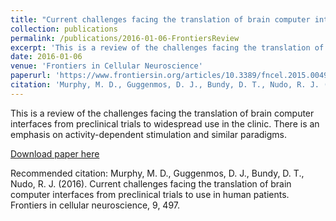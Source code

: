 ```yaml
---
title: "Current challenges facing the translation of brain computer interfaces from preclinical trials to use in human patients"
collection: publications
permalink: /publications/2016-01-06-FrontiersReview
excerpt: 'This is a review of the challenges facing the translation of brain computer interfaces from preclinical trials to widespread use in the clinic. There is an emphasis on activity-dependent stimulation and similar paradigms.'
date: 2016-01-06
venue: 'Frontiers in Cellular Neuroscience'
paperurl: 'https://www.frontiersin.org/articles/10.3389/fncel.2015.00497/pdf'
citation: 'Murphy, M. D., Guggenmos, D. J., Bundy, D. T., Nudo, R. J. (2016). Current challenges facing the translation of brain computer interfaces from preclinical trials to use in human patients. Frontiers in cellular neuroscience, 9, 497.'
---
```

This is a review of the challenges facing the translation of brain computer interfaces from preclinical trials to widespread use in the clinic. There is an emphasis on activity-dependent stimulation and similar paradigms.

[Download paper here](https://www.frontiersin.org/articles/10.3389/fncel.2015.00497/pdf)

Recommended citation: Murphy, M. D., Guggenmos, D. J., Bundy, D. T., Nudo, R. J. (2016). Current challenges facing the translation of brain computer interfaces from preclinical trials to use in human patients. Frontiers in cellular neuroscience, 9, 497.